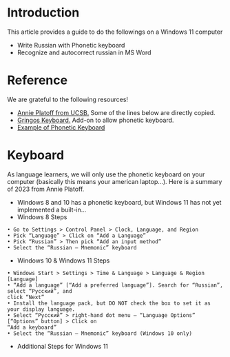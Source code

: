 # Introduction 

This article provides a guide to do the followings on a Windows 11 computer
* Write Russian with Phonetic keyboard
* Recognize and autocorrect russian in MS Word

# Reference

We are grateful to the following resources!
* [Annie Platoff from UCSB.](https://guides.library.ucsb.edu/slavic/russkii) Some of the lines below are directly copied. 
* [Gringos Keyboard.](http://shininghappypeople.net/deljr/gringos/vista/index.htm) Add-on to allow phonetic keyboard.
* [Example of Phonetic Keyboard](https://learn.microsoft.com/en-us/globalization/keyboards/kbdrum.html)
# Keyboard

As language learners, we will only use the phonetic keyboard on your computer (basically this means your american laptop...). Here is a summary of 2023 from Annie Platoff.
* Windows 8 and 10 has a phonetic keyboard, but Windows 11 has not yet implemented a built-in...
* Windows 8 Steps
```
• Go to Settings > Control Panel > Clock, Language, and Region
• Pick “Language” > Click on “Add a Language”
• Pick “Russian” > Then pick “Add an input method”
• Select the “Russian – Mnemonic” keyboard
```
* Windows 10 & Windows 11 Steps
```
• Windows Start > Settings > Time & Language > Language & Region [Language]
• “Add a language” [“Add a preferred language”]. Search for “Russian”, select “Русский”, and 
click “Next”
• Install the language pack, but DO NOT check the box to set it as your display language.
• Select “Русский” > right-hand dot menu – “Language Options” [“Options” button] > Click on 
“Add a keyboard”
• Select the “Russian – Mnemonic” keyboard (Windows 10 only)
```
* Additional Steps for Windows 11






